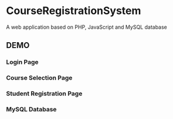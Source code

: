 # CourseRegistrationSystem
A web application based on PHP, JavaScript and MySQL database

## DEMO

### Login Page
### Course Selection Page
### Student Registration Page
### MySQL Database